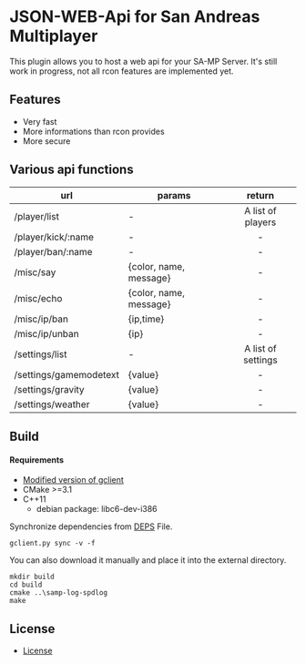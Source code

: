 # JSON-WEB-Api for San Andreas Multiplayer #
This plugin allows you to host a web api for your SA-MP Server.
It's still work in progress, not all rcon features are implemented yet.

## Features
- Very fast
- More informations than rcon provides
- More secure

## Various api functions
|url|params|return|
|-------|-------|:-----:|
|/player/list|-|A list of players|
|/player/kick/:name|-|-|
|/player/ban/:name|-|-|
|/misc/say|{color, name, message}|-|
|/misc/echo|{color, name, message}|-|
|/misc/ip/ban|{ip,time}|-|
|/misc/ip/unban|{ip}|-|
|/settings/list|-|A list of settings|
|/settings/gamemodetext|{value}|-|
|/settings/gravity|{value}|-|
|/settings/weather|{value}|-|

## Build
#### Requirements
- [Modified version of gclient](https://github.com/timniederhausen/gclient)
- CMake >=3.1
- C++11
  - debian package: libc6-dev-i386

Synchronize dependencies from [DEPS](DEPS) File.

    gclient.py sync -v -f

You can also download it manually and place it into the external directory.

    mkdir build
    cd build
    cmake ..\samp-log-spdlog
    make

## License
- [License](LICENSE)